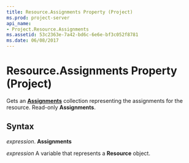 ```yaml
---
title: Resource.Assignments Property (Project)
ms.prod: project-server
api_name:
- Project.Resource.Assignments
ms.assetid: 53c2363e-7a42-bd6c-6e6e-bf3c052f8781
ms.date: 06/08/2017
---
```



# Resource.Assignments Property (Project)

Gets an **[Assignments](assignment-object-project.md)** collection representing the assignments for the resource. Read-only **Assignments**.


## Syntax

 _expression_. **Assignments**

 _expression_ A variable that represents a **Resource** object.


